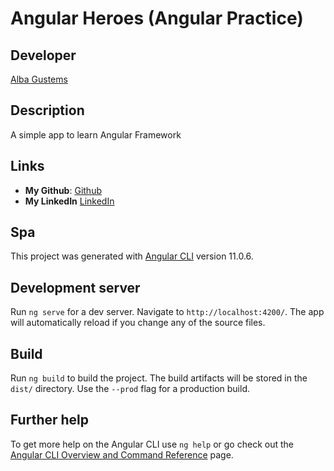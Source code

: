 # Angular Heroes (Angular Practice)
## Developer
[Alba Gustems](https://github.com/AGustems)

## Description
A simple app to learn Angular Framework

## Links
* **My Github**: [Github](https://github.com/AGustems/)
* **My LinkedIn** [LinkedIn](https://www.linkedin.com/in/albagustemsolle/)


## Spa

This project was generated with [Angular CLI](https://github.com/angular/angular-cli) version 11.0.6.

## Development server

Run `ng serve` for a dev server. Navigate to `http://localhost:4200/`. The app will automatically reload if you change any of the source files.

## Build

Run `ng build` to build the project. The build artifacts will be stored in the `dist/` directory. Use the `--prod` flag for a production build.

## Further help

To get more help on the Angular CLI use `ng help` or go check out the [Angular CLI Overview and Command Reference](https://angular.io/cli) page.